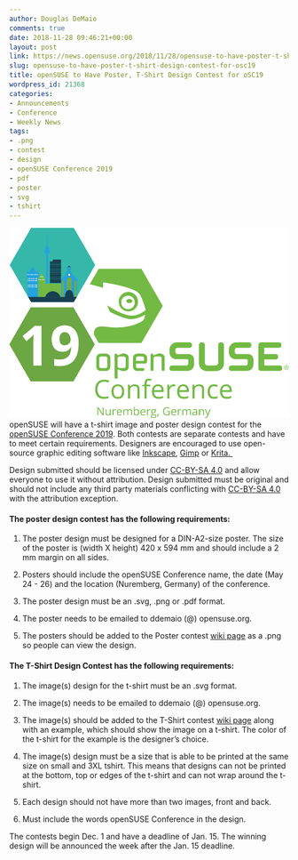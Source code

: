 ```yaml
---
author: Douglas DeMaio
comments: true
date: 2018-11-28 09:46:21+00:00
layout: post
link: https://news.opensuse.org/2018/11/28/opensuse-to-have-poster-t-shirt-design-contest-for-osc19/
slug: opensuse-to-have-poster-t-shirt-design-contest-for-osc19
title: openSUSE to Have Poster, T-Shirt Design Contest for oSC19
wordpress_id: 21368
categories:
- Announcements
- Conference
- Weekly News
tags:
- .png
- contest
- design
- openSUSE Conference 2019
- pdf
- poster
- svg
- tshirt
---
```


![](/wp-content/uploads/2018/11/oSC19-logo-with-name-1.png)openSUSE will have a t-shirt image and poster design contest for the [openSUSE Conference 2019](https://events.opensuse.org/conference/oSC19). Both contests are separate contests and have to meet certain requirements. Designers are encouraged to use open-source graphic editing software like [Inkscape](https://inkscape.org/), [Gimp](https://www.gimp.org/) or [Krita. ](https://krita.org)


Design submitted should be licensed under [CC-BY-SA 4.0](https://creativecommons.org/licenses/by-sa/4.0/) and allow everyone to use it without attribution. Design submitted must be original and should not include any third party materials conflicting with [CC-BY-SA 4.0](https://creativecommons.org/licenses/by-sa/4.0/) with the attribution exception.




#### The poster design contest has the following requirements:





 	
  1. The poster design must be designed for a DIN-A2-size poster. The size of the poster is (width X height) 420 x 594 mm and should include a 2 mm margin on all sides.

 	
  2. Posters should include the openSUSE Conference name, the date (May 24 - 26) and the location (Nuremberg, Germany) of the conference.

 	
  3. The poster design must be an .svg, .png or .pdf format.

 	
  4. The poster needs to be emailed to ddemaio (@) opensuse.org.

 	
  5. The posters should be added to the Poster contest [wiki page](https://en.opensuse.org/PosterSC19) as a .png so people can view the design.




#### The T-Shirt Design Contest has the following requirements:





 	
  1. The image(s) design for the t-shirt must be an .svg format.

 	
  2. The image(s) needs to be emailed to ddemaio (@) opensuse.org.

 	
  3. The image(s) should be added to the T-Shirt contest [wiki page](https://en.opensuse.org/TshirtoSC19) along with an example, which should show the image on a t-shirt. The color of the t-shirt for the example is the designer’s choice.

 	
  4. The image(s) design must be a size that is able to be printed at the same size on small and 3XL tshirt. This means that designs can not be printed at the bottom, top or edges of the t-shirt and can not wrap around the t-shirt.

 	
  5. Each design should not have more than two images, front and back.

 	
  6. Must include the words openSUSE Conference in the design.


The contests begin Dec. 1 and have a deadline of Jan. 15. The winning design will be announced the week after the Jan. 15 deadline.
